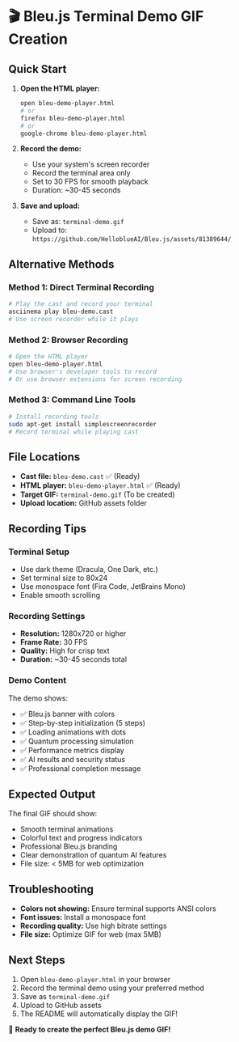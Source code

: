 # 🎬 Bleu.js Terminal Demo GIF Creation

## Quick Start

1. **Open the HTML player:**
   ```bash
   open bleu-demo-player.html
   # or
   firefox bleu-demo-player.html
   # or
   google-chrome bleu-demo-player.html
   ```

2. **Record the demo:**
   - Use your system's screen recorder
   - Record the terminal area only
   - Set to 30 FPS for smooth playback
   - Duration: ~30-45 seconds

3. **Save and upload:**
   - Save as: `terminal-demo.gif`
   - Upload to: `https://github.com/HelloblueAI/Bleu.js/assets/81389644/`

## Alternative Methods

### Method 1: Direct Terminal Recording
```bash
# Play the cast and record your terminal
asciinema play bleu-demo.cast
# Use screen recorder while it plays
```

### Method 2: Browser Recording
```bash
# Open the HTML player
open bleu-demo-player.html
# Use browser's developer tools to record
# Or use browser extensions for screen recording
```

### Method 3: Command Line Tools
```bash
# Install recording tools
sudo apt-get install simplescreenrecorder
# Record terminal while playing cast
```

## File Locations

- **Cast file:** `bleu-demo.cast` ✅ (Ready)
- **HTML player:** `bleu-demo-player.html` ✅ (Ready)
- **Target GIF:** `terminal-demo.gif` (To be created)
- **Upload location:** GitHub assets folder

## Recording Tips

### Terminal Setup
- Use dark theme (Dracula, One Dark, etc.)
- Set terminal size to 80x24
- Use monospace font (Fira Code, JetBrains Mono)
- Enable smooth scrolling

### Recording Settings
- **Resolution:** 1280x720 or higher
- **Frame Rate:** 30 FPS
- **Quality:** High for crisp text
- **Duration:** ~30-45 seconds total

### Demo Content
The demo shows:
- ✅ Bleu.js banner with colors
- ✅ Step-by-step initialization (5 steps)
- ✅ Loading animations with dots
- ✅ Quantum processing simulation
- ✅ Performance metrics display
- ✅ AI results and security status
- ✅ Professional completion message

## Expected Output

The final GIF should show:
- Smooth terminal animations
- Colorful text and progress indicators
- Professional Bleu.js branding
- Clear demonstration of quantum AI features
- File size: < 5MB for web optimization

## Troubleshooting

- **Colors not showing:** Ensure terminal supports ANSI colors
- **Font issues:** Install a monospace font
- **Recording quality:** Use high bitrate settings
- **File size:** Optimize GIF for web (max 5MB)

## Next Steps

1. Open `bleu-demo-player.html` in your browser
2. Record the terminal demo using your preferred method
3. Save as `terminal-demo.gif`
4. Upload to GitHub assets
5. The README will automatically display the GIF!

🎉 **Ready to create the perfect Bleu.js demo GIF!**
